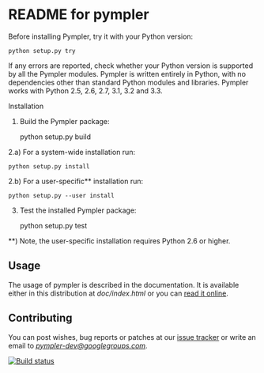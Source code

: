 README for pympler
==================


Before installing Pympler, try it with your Python version:

    python setup.py try

If any errors are reported, check whether your Python version is
supported by all the Pympler modules. Pympler is written entirely in
Python, with no dependencies other than standard Python modules and
libraries. Pympler works with Python 2.5, 2.6, 2.7, 3.1, 3.2 and 3.3.

Installation

1. Build the Pympler package:

    python setup.py build

2.a) For a system-wide installation run:

    python setup.py install

2.b) For a user-specific** installation run:

    python setup.py --user install

3) Test the installed Pympler package:

    python setup.py test


**) Note, the user-specific installation requires
    Python 2.6 or higher.


Usage
-----
The usage of pympler is described in the documentation.  It is
available either in this distribution at *doc/index.html* or
you can [read it online](http://packages.python.org/Pympler/).


Contributing
------------
You can post wishes, bug reports or patches at our
[issue tracker](https://github.com/pympler/pympler/issues) or
write an email to *pympler-dev@googlegroups.com*.


[![Build status](https://secure.travis-ci.org/pympler/pympler.png?branch=master)](http://travis-ci.org/pympler/pympler)
